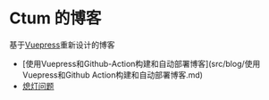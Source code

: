 # Ctum 的博客

基于[Vuepress](https://vuepress.vuejs.org/zh/)重新设计的博客

* [使用Vuepress和Github-Action构建和自动部署博客](src/blog/使用Vuepress和Github Action构建和自动部署博客.md)
* [熄灯问题](src/blog/熄灯问题.md)